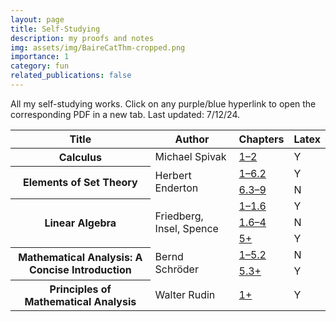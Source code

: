 ```yaml
---
layout: page
title: Self-Studying
description: my proofs and notes
img: assets/img/BaireCatThm-cropped.png
importance: 1
category: fun
related_publications: false
---
```


All my self-studying works. Click on any purple/blue hyperlink to open the corresponding PDF in a new tab. Last updated: 7/12/24.

<table class="table">
  <thead>
    <tr>
      <th scope="col">Title</th>
      <th scope="col">Author</th>
      <th scope="col">Chapters</th>
      <th scope="col">Latex</th>
    </tr>
  </thead>
  <tbody>
    <tr>
      <th scope="row">Calculus</th>
      <td>Michael Spivak</td>
      <td><a href="https://grassglass.github.io/assets/pdf/Self-Study-PDFs/Spivak's-Calculus.pdf" target="_blank">1–2</a></td>
      <td>Y</td>
    </tr>
    <tr>
      <th scope="row" rowspan=2>Elements of Set Theory</th>
      <td rowspan=2>Herbert Enderton</td>
      <td><a href="https://grassglass.github.io/assets/pdf/Self-Study-PDFs/Enderton'sElementsofSetTheory.pdf" target="_blank">1–6.2</a></td>
      <td>Y</td>
    </tr>
    <tr>
      <td><a href="https://grassglass.github.io/assets/pdf/Self-Study-PDFs/Enderton-Handwritten.pdf" target="_blank">6.3–9</a></td>
      <td colspan="2">N</td>
    </tr>
    <tr>
      <th scope="row" rowspan=3>Linear Algebra</th>
      <td rowspan=3>Friedberg, Insel, Spence</td>
      <td><a href="https://grassglass.github.io/assets/pdf/Self-Study-PDFs/Linear-Algebra-By-FIS.pdf" target="_blank">1–1.6</a></td>
      <td>Y</td>
    </tr>
    <tr>
      <td><a href="https://grassglass.github.io/assets/pdf/Self-Study-PDFs/FIS-Handwritten.pdf" target="_blank">1.6–4</a></td>
      <td colspan="2">N</td>
    </tr>
    <tr>
      <td><a href="https://grassglass.github.io/assets/pdf/Self-Study-PDFs/FIS-new.pdf" target="_blank">5+</a></td>
      <td colspan="2">Y</td>
    </tr>
    <tr>
      <th scope="row" rowspan=2>Mathematical Analysis: A Concise Introduction</th>
      <td rowspan=2>Bernd Schröder</td>
      <td><a href="https://grassglass.github.io/assets/pdf/Self-Study-PDFs/Schroder-Handwritten.pdf" target="_blank">1–5.2</a></td>
      <td>N</td>
    </tr>
    <tr>
      <td><a href="https://grassglass.github.io/assets/pdf/Self-Study-PDFs/Schroder.pdf" target="_blank">5.3+</a></td>
      <td colspan="2">Y</td>
    </tr>
    <tr>
      <th scope="row">Principles of Mathematical Analysis</th>
      <td>Walter Rudin</td>
      <td><a href="https://grassglass.github.io/assets/pdf/Self-Study-PDFs/Rudin.pdf" target="_blank">1+</a></td>
      <td>Y</td>
    </tr>
  </tbody>
</table>
